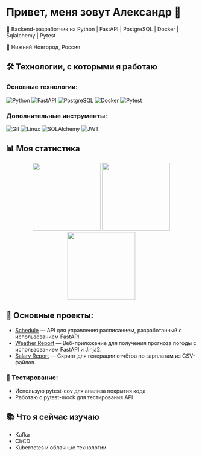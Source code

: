 # Привет, меня зовут Александр 👋  

🚀 Backend-разработчик на Python | FastAPI | PostgreSQL | Docker | Sqlalchemy | Pytest

📍 Нижний Новгород, Россия 

## 🛠️ Технологии, с которыми я работаю

### Основные технологии:
![Python](https://img.shields.io/badge/Python-3776AB?style=for-the-badge&logo=python&logoColor=white)
![FastAPI](https://img.shields.io/badge/FastAPI-009688?style=for-the-badge&logo=fastapi&logoColor=white)
![PostgreSQL](https://img.shields.io/badge/PostgreSQL-4169E1?style=for-the-badge&logo=postgresql&logoColor=white)
![Docker](https://img.shields.io/badge/Docker-2496ED?style=for-the-badge&logo=docker&logoColor=white)
![Pytest](https://img.shields.io/badge/Pytest-0A9EDC?style=for-the-badge&logo=pytest&logoColor=white)

### Дополнительные инструменты:
![Git](https://img.shields.io/badge/Git-F05032?style=for-the-badge&logo=git&logoColor=white)
![Linux](https://img.shields.io/badge/Linux-FCC624?style=for-the-badge&logo=linux&logoColor=black)
![SQLAlchemy](https://img.shields.io/badge/SQLAlchemy-000000?style=for-the-badge&logo=sqlalchemy&logoColor=white)
![JWT](https://img.shields.io/badge/JWT-000000?style=for-the-badge&logo=jsonwebtokens&logoColor=white)

## 📊 Моя статистика

<div align="center">
  <img height="180em" src="https://github-readme-stats.vercel.app/api?username=kaliinopt&show_icons=true&theme=github_dark&hide_border=true&include_all_commits=true" />
  <img height="180em" src="https://github-readme-stats.vercel.app/api/top-langs/?username=kaliinopt&layout=compact&theme=github_dark&hide_border=true" />
  <img height="180em" src="https://github-readme-streak-stats.herokuapp.com/?user=kaliinopt&theme=github-dark&hide_border=true" />
</div>

## 🚀 Основные проекты:

- [Schedule](https://github.com/kaliinopt/Schedule-API) — API для управления расписанием, разработанный с использованием FastAPI.
- [Weather Report](https://github.com/kaliinopt/Weather_report) — Веб-приложение для получения прогноза погоды с использованием FastAPI и Jinja2.
- [Salary Report](https://github.com/kaliinopt/Salary_report) — Скрипт для генерации отчётов по зарплатам из CSV-файлов.

### 🧪 Тестирование:
- Использую pytest-cov для анализа покрытия кода
- Работаю с pytest-mock для тестирования API

## 📚 Что я сейчас изучаю

- Kafka
- CI/CD
- Kubernetes и облачные технологии
